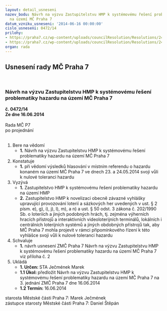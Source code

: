 ```yaml
---
layout: detail_usneseni
nazev_bodu: Návrh na výzvu Zastupitelstvu HMP k systémovému řešení problematiky hazardu
  na území MČ Praha 7
datum_vzniku_usneseni: '2014-06-16 00:00:00'
cislo_usneseni: 0472/14
prilohy:
- https://praha7.cz/wp-content/uploads/councilResolution/Resolutions/24909/32-14-p%c5%99%c3%adloha_%c4%8d._1_v%c3%bdsledky_referenda.doc
- https://praha7.cz/wp-content/uploads/councilResolution/Resolutions/24909/32-14-n%c3%a1vrh_usnesen%c3%ad_zm%c4%8d_p7_na_%c4%8d._3_dne_16.06.2014_-_nulov%c3%a1_tolerance.doc
organ: rada
---
```

<div id="ucUsn_pList" class="usn">
	<span><h2>Usnesení rady MČ Praha 7 </h2>
<br></span><div class="standBody">
<span><h3>Návrh na výzvu Zastupitelstvu HMP k systémovému řešení problematiky hazardu na území MČ Praha 7</h3></span><div class="center">
		<strong>č. 0472/14</strong><br>
	</div>
<div class="center">
		<strong>Ze dne 16.06.2014</strong><br><br>
	</div>Rada MČ P7<br> po projednání<br><br><ol>
<li>Bere na vědomí<ul><li>
<strong>1.</strong> Návrh na výzvu Zastupitelstvu HMP k systémovému řešení problematiky hazardu na území MČ Praha 7</li></ul>
</li>
<li>Konstatuje<ul><li>
<strong>1.</strong> při vědomí výsledků hlasování v místním referendu o hazardu konaném na území MČ Praha 7 ve dnech 23. a 24.05.2014 svoji vůli k nulové toleranci hazardu</li></ul>
</li>
<li>Vyzývá<ul>
<li>
<strong>1.</strong> Zastupitelstvo HMP k systémovému řešení problematiky hazardu na území HMP</li>
<li>
<strong>2.</strong> Zastupitelstvo HMP k novelizaci obecně závazné vyhlášky upravující provozování loterií a sázkových her uvedených v ust. § 2 písm. e), g), i), j), l), m), a n) a ust. § 50 odst. 3 zákona č. 202/1990 Sb. o loteriích a jiných podobných hrách, tj. zejména výherních hracích přístrojů a interaktivních videoloterijních terminálů, lokálních i centrálních loterijních systémů a jiných obdobných přístrojů tak, aby MČ Praha 7 mohla projevit v rámci připomínkového řízení k této vyhlášce svoji vůli k nulové toleranci hazardu</li>
</ul>
</li>
<li>Schvaluje<ul><li>
<strong>1.</strong> návrh usnesení ZMČ Praha 7 Návrh na výzvu Zastupitelstvu HMP k systémovému řešení problematiky hazardu na území MČ Praha 7 viz příloha č. 2       </li></ul>
</li>
<li>Ukládá<ul>
<li>
<strong>1. Určen: </strong>STA Ječmének Marek</li>
<li>
<strong>1.1 Úkol: </strong>předložit Návrh na výzvu Zastupitelstvu HMP k systémovému řešení problematiky hazardu na území MČ Praha 7 na 3. jednání ZMČ Praha 7 dne 16.06.2014 </li>
<li>
<strong>1.2 Termín: </strong>16.06.2014</li>
</ul>
</li>
</ol>starosta Městské části Praha 7: Marek Ječmének<br>zástupce starosty Městské části Praha 7: Daniel Štěpán 
</div>
</div>